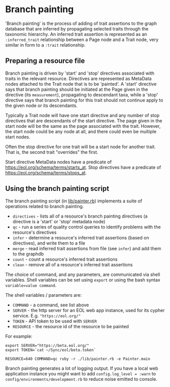 # Branch painting

'Branch painting' is the process of adding of trait assertions to the
graph database that are inferred by propagating selected traits through the
taxonomic hierarchy.  An inferred trait assertion is represented as
an `:inferred_trait` relationship between a Page node and a Trait
node, very similar in form to a `:trait` relationship.

## Preparing a resource file

Branch painting is driven by 'start' and 'stop' directives associated
with traits in the relevant resource.  Directives are represented as
MetaData nodes attached to the Trait node that is to be 'painted'.  A
'start' directive says that branch painting should be initiated at the
Page given in the directive (its `measurement`), propagating to
descendant taxa, while a 'stop' directive says that branch painting
for this trait should not continue apply to the given node or its
descendants.

Typically a Trait node will have one start directive and any number of
stop directives that are descendants of the start directive.  The page
given in the start node will be the same as the page associated with
the trait.  However, the start node could be any node at all, and
there could even be multiple start nodes.

Often the stop directive for one trait will be a start node for
another trait.  That is, the second trait "overrides" the first.

Start directive MetaData nodes have a predicate of
https://eol.org/schema/terms/starts_at.  Stop directives have a
predicate of 
https://eol.org/schema/terms/stops_at.

## Using the branch painting script

The branch painting script (in [lib/painter.rb](../lib/painter.rb))
implements a suite of operations related to branch painting.

* `directives` - lists all of a resource's branch painting directives
  (a directive is a 'start' or 'stop' metadata node)
* `qc` - run a series of quality control queries to identify problems
  with the resource's directives
* `infer` - determine a resource's inferred trait assertions (based on
  directives), and write them to a file
* `merge` - read inferred trait assertions from file (see `infer`) and
  add them to the graphdb
* `count` - count a resource's inferred trait assertions
* `clean` - remove all of a resource's inferred trait assertions

The choice of command, and any parameters, are communicated via
shell variables.  Shell variables can be set using `export` or
using the bash syntax `variable=value command`.

The shell variables / parameters are:

* `COMMAND` - a command, see list above
* `SERVER` - the http server for an EOL web app instance, used for its
  cypher service.  E.g. `"https://eol.org/"`
* `TOKEN` - API token to be used with `SERVER`
* `RESOURCE` - the resource id of the resource to be painted

For example:

    export SERVER="https://beta.eol.org/"
    export TOKEN=`cat ~/Sync/eol/beta.token`

    RESOURCE=640 COMMAND=qc ruby -r ./lib/painter.rb -e Painter.main

Branch painting generates a lot of logging output.  If you have a
local web application instance you might want to add `config.log_level = :warn` to
`config/environments/development.rb` to reduce noise emitted to
console.
